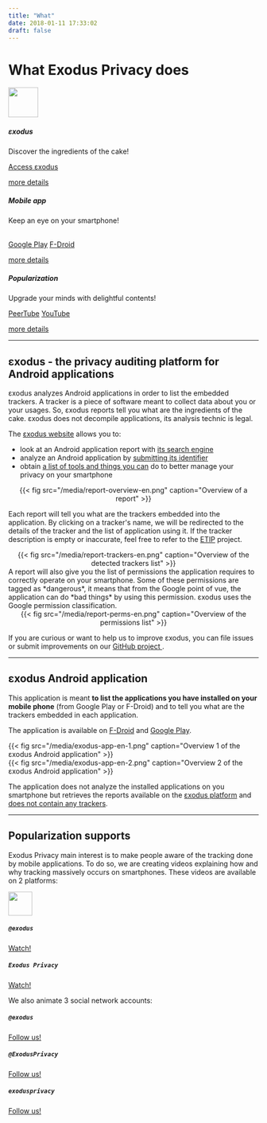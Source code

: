 ```yaml
---
title: "What"
date: 2018-01-11 17:33:02
draft: false
---
```


# What Exodus Privacy does

<div class="row">
  <div class="col-md-4 text-center">
    <img src="/media/logo.png" width="60px" class="mt-3 ml-auto mr-auto"/>
    <div class="card-body">
      <h5 class="card-title">εxodus</h5>
      <p class="card-text">Discover the ingredients of the cake!</p>
      <a href="https://reports.exodus-privacy.eu.org/" class="btn btn-primary">Access εxodus</a>
      <p class="mt-3"><a href="#exodus">more details</a></p>
    </div>
  </div>
  <div class="col-md-4 text-center">
    <i class="fab fa-4x fa-android mt-2 ml-auto mr-auto text-primary"></i>
    <div class="card-body">
      <h5 class="card-title">Mobile app</h5>
      <p class="card-text">Keep an eye on your smartphone!</p><br>
      <a href="https://play.google.com/store/apps/details?id=org.eu.exodus_privacy.exodusprivacy" class="btn btn-primary">Google Play</a>
      <a href="https://f-droid.org/packages/org.eu.exodus_privacy.exodusprivacy/" class="btn btn-primary">F-Droid</a>
      <p class="mt-3"><a href="#android-app">more details</a></p>
    </div>
  </div>
  <div class="col-md-4 text-center">
    <i class="fa fa-4x fa-umbrella-beach mt-2 ml-auto mr-auto text-primary"></i>
    <div class="card-body">
      <h5 class="card-title">Popularization</h5>
      <p class="card-text">Upgrade your minds with delightful contents!</p>
      <a href="https://video.exodus-privacy.eu.org/video-channels/2ab4458d-0b3c-485a-aeaf-792cd0842bc8/videos" class="btn btn-primary">PeerTube</a>
      <a href="https://www.youtube.com/channel/UC2bloZZpnRal5tMVuHk0EFQ" class="btn btn-primary">YouTube</a>
      <p class="mt-3"><a href="#videos">more details</a></p>
    </div>
  </div>
</div>

<hr>

<a name="exodus"></a>

## εxodus - the privacy auditing platform for Android applications

εxodus analyzes Android applications in order to list the embedded trackers. A tracker is a piece of software meant to collect data about you or your usages. So, εxodus reports tell you what are the ingredients of the cake. εxodus does not decompile applications, its analysis technic is legal.

The [εxodus website](http://reports.exodus-privacy.eu.org/) allows you to:

* look at an Android application report with [its search engine](https://reports.exodus-privacy.eu.org/)
* analyze an Android application by [submitting its identifier](https://reports.exodus-privacy.eu.org/analysis/submit/)
* obtain  [a list of tools and things you can](https://reports.exodus-privacy.eu.org/en/info/next/) do to better manage your privacy on your smartphone

<center>
{{< fig src="/media/report-overview-en.png" caption="Overview of a report" >}}
</center>

Each report will tell you what are the trackers embedded into the application. By clicking on a tracker's name, we will be redirected to the details of the tracker and the list of application using it. If the tracker description is empty or inaccurate, feel free to refer to the [ETIP](https://github.com/Exodus-Privacy/etip/) project.

<center>
{{< fig src="/media/report-trackers-en.png" caption="Overview of the detected trackers list" >}}
</center>
A report will also give you the list of permissions the application requires to correctly operate on your smartphone. Some of these permissions are tagged as *dangerous*, it means that from the Google point of vue, the application can do *bad things* by using this permission. εxodus uses the Google permission classification.

<center>
{{< fig src="/media/report-perms-en.png" caption="Overview of the permissions list" >}}
</center>

If you are curious or want to help us to improve εxodus, you can file issues or submit improvements on our [GitHub project <i class="fab fa-github"></i>](https://github.com/exodus-privacy/).

<hr>

<a name="android-app"></a>

## εxodus Android application

This application is meant **to list the applications you have installed on your mobile phone** (from Google Play or F-Droid) and to tell you what are the trackers embedded in each application.

The application is available on [F-Droid](https://f-droid.org/packages/org.eu.exodus_privacy.exodusprivacy/) and [Google Play](https://play.google.com/store/apps/details?id=org.eu.exodus_privacy.exodusprivacy).

<div class="row">
  <div class="col-md-6 text-center">
  {{< fig src="/media/exodus-app-en-1.png" caption="Overview 1 of the εxodus Android application" >}}
  </div>
  <div class="col-md-6 text-center">
  {{< fig src="/media/exodus-app-en-2.png" caption="Overview 2 of the εxodus Android application" >}}
  </div>
</div>

The application does not analyze the installed applications on you smartphone but retrieves the reports available on the [εxodus platform](https://reports.exodus-privacy.eu.org) and [does not contain any trackers](https://reports.exodus-privacy.eu.org/reports/search/org.eu.exodus_privacy.exodusprivacy).

<hr>

<a name="videos"></a>

## Popularization supports

Exodus Privacy main interest is to make people aware of the tracking done by mobile applications. To do so, we are creating videos explaining how and why tracking massively occurs on smartphones. These videos are available on 2 platforms:
<div class="row justify-content-md-center">
  <div class="col-md-4 text-center">
    <img src="/media/peertube.svg" height="48px" class="mt-3 ml-auto mr-auto"/>
    <div class="card-body">
      <h5 class="card-title"><code>@exodus</code></h5>
      <a href="https://video.exodus-privacy.eu.org/video-channels/2ab4458d-0b3c-485a-aeaf-792cd0842bc8/videos" class="btn btn-primary">Watch!</a>
    </div>
  </div>
  <div class="col-md-4 text-center">
    <i class="fab fa-3x fa-youtube-square mt-2 ml-auto mr-auto text-primary"></i>
    <div class="card-body">
      <h5 class="card-title"><code>Exodus Privacy</code></h5>
      <a href="https://www.youtube.com/channel/UC2bloZZpnRal5tMVuHk0EFQ" class="btn btn-primary">Watch!</a>
    </div>
  </div>
</div>


We also animate 3 social network accounts:
<div class="row">
  <div class="col-md-4 text-center">
    <i class="fab fa-3x fa-mastodon mt-2 ml-auto mr-auto text-primary"></i>
    <div class="card-body">
      <h5 class="card-title"><code>@exodus</code></h5>
      <a href="https://framapiaf.org/@exodus" class="btn btn-primary">Follow us!</a>
    </div>
  </div>
  <div class="col-md-4 text-center">
    <i class="fab fa-3x fa-twitter mt-2 ml-auto mr-auto text-primary"></i>
    <div class="card-body">
      <h5 class="card-title"><code>@ExodusPrivacy</code></h5>
      <a href="https://twitter.com/ExodusPrivacy" class="btn btn-primary">Follow us!</a>
    </div>
  </div>
  <div class="col-md-4 text-center">
    <i class="fab fa-3x fa-facebook-square mt-2 ml-auto mr-auto text-primary"></i>
    <div class="card-body">
      <h5 class="card-title"><code>exodusprivacy</code></h5>
      <a href="https://facebook.com/exodusprivacy" class="btn btn-primary">Follow us!</a>
    </div>
  </div>
</div>
